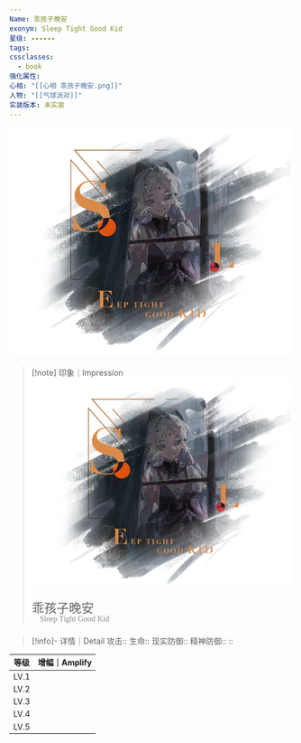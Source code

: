 ```yaml
---
Name: 乖孩子晚安
exonym: Sleep Tight Good Kid
星级: ✦✦✦✦✦✦
tags: 
cssclasses:
  - book
强化属性: 
心相: "[[心相 乖孩子晚安.png]]"
人物: "[[气球派对]]"
实装版本: 未实装
---
```

![cover](assets/乖孩子晚安｜Sleep%20Tight%20Good%20Kid.assets/心相%20乖孩子晚安.png)

> [!note] 印象｜Impression
> ![心相 乖孩子晚安|inlL|300](assets/乖孩子晚安｜Sleep%20Tight%20Good%20Kid.assets/心相%20乖孩子晚安.png)
> <p style="font-family: '家族宋', sans-serif; font-size: 22px; line-height: 0.75; text-indent: 0;">乖孩子晚安<br><span style="font-family: serif; font-size: 14px; color: #888888;">　Sleep Tight Good Kid</span></p>
> 
> 

> [!info]- 详情｜Detail
> 攻击:: 
> 生命:: 
> 现实防御:: 
> 精神防御:: 
> :: 

|  等级  | 增幅｜Amplify |
| :--: | :--------: |
| LV.1 |            |
| LV.2 |            |
| LV.3 |            |
| LV.4 |            |
| LV.5 |            |
